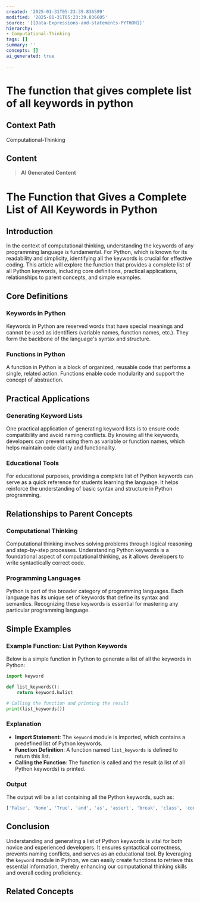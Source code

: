 ```yaml
---
created: '2025-01-31T05:23:39.836599'
modified: '2025-01-31T05:23:39.836605'
source: '[[Data-Expressions-and-statements-PYTHON]]'
hierarchy:
- Computational-Thinking
tags: []
summary: ''
concepts: []
ai_generated: true

---
```


# The function that gives complete list of all keywords in python

## Context Path
Computational-Thinking

## Content
> **AI Generated Content**
 # The Function that Gives a Complete List of All Keywords in Python

## Introduction

In the context of computational thinking, understanding the keywords of any programming language is fundamental. For Python, which is known for its readability and simplicity, identifying all the keywords is crucial for effective coding. This article will explore the function that provides a complete list of all Python keywords, including core definitions, practical applications, relationships to parent concepts, and simple examples.

## Core Definitions

### Keywords in Python

Keywords in Python are reserved words that have special meanings and cannot be used as identifiers (variable names, function names, etc.). They form the backbone of the language's syntax and structure.

### Functions in Python

A function in Python is a block of organized, reusable code that performs a single, related action. Functions enable code modularity and support the concept of abstraction.

## Practical Applications

### Generating Keyword Lists

One practical application of generating keyword lists is to ensure code compatibility and avoid naming conflicts. By knowing all the keywords, developers can prevent using them as variable or function names, which helps maintain code clarity and functionality.

### Educational Tools

For educational purposes, providing a complete list of Python keywords can serve as a quick reference for students learning the language. It helps reinforce the understanding of basic syntax and structure in Python programming.

## Relationships to Parent Concepts

### Computational Thinking

Computational thinking involves solving problems through logical reasoning and step-by-step processes. Understanding Python keywords is a foundational aspect of computational thinking, as it allows developers to write syntactically correct code.

### Programming Languages

Python is part of the broader category of programming languages. Each language has its unique set of keywords that define its syntax and semantics. Recognizing these keywords is essential for mastering any particular programming language.

## Simple Examples

### Example Function: List Python Keywords

Below is a simple function in Python to generate a list of all the keywords in Python:

```python
import keyword

def list_keywords():
    return keyword.kwlist

# Calling the function and printing the result
print(list_keywords())
```

### Explanation

- **Import Statement**: The `keyword` module is imported, which contains a predefined list of Python keywords.
- **Function Definition**: A function named `list_keywords` is defined to return this list.
- **Calling the Function**: The function is called and the result (a list of all Python keywords) is printed.

### Output

The output will be a list containing all the Python keywords, such as:
```python
['False', 'None', 'True', 'and', 'as', 'assert', 'break', 'class', 'continue', 'def', 'del', 'elif', 'else', 'except', 'finally', 'for', 'from', 'global', 'if', 'import', 'in', 'is', 'lambda', 'nonlocal', 'not', 'or', 'pass', 'raise', 'return', 'try', 'while', 'with', 'yield']
```

## Conclusion

Understanding and generating a list of Python keywords is vital for both novice and experienced developers. It ensures syntactical correctness, prevents naming conflicts, and serves as an educational tool. By leveraging the `keyword` module in Python, we can easily create functions to retrieve this essential information, thereby enhancing our computational thinking skills and overall coding proficiency.

## Related Concepts
